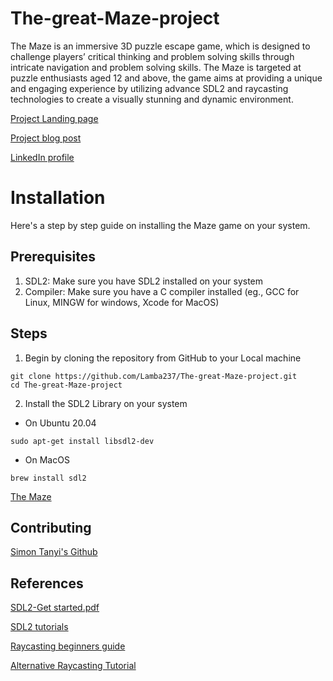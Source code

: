# The-great-Maze-project
 The Maze is an immersive 3D puzzle escape game, which is designed to challenge players’ critical thinking and
 problem solving skills through intricate navigation and problem solving skills.
 The Maze is targeted at puzzle enthusiasts aged 12 and above, the game aims at providing a unique and
 engaging experience by utilizing advance SDL2 and raycasting technologies to create a visually stunning and dynamic environment.

[Project Landing page](https://simontanyi2004.wixsite.com/escaping-the-maze)

[Project blog post](https://medium.com/@simontanyi2004/the-maze-game-alx-se-portfolio-project-4fa5f93f9480)

[LinkedIn profile](https://www.linkedin.com/in/simon-tanyi-05a2a8258/)

# Installation

Here's a step by step guide on installing the Maze game on your system.

## Prerequisites
1) SDL2: Make sure you have SDL2 installed on your system
2) Compiler: Make sure you have a C compiler installed (eg., GCC for Linux, MINGW for windows, Xcode for MacOS)

## Steps
1) Begin by cloning the repository from GitHub to your Local machine
```
git clone https://github.com/Lamba237/The-great-Maze-project.git
cd The-great-Maze-project
```

2) Install the SDL2 Library on your system
* On Ubuntu 20.04
```
sudo apt-get install libsdl2-dev
```
* On MacOS
```
brew install sdl2
```

[The Maze](<img width="576" alt="maze pic1" src="https://github.com/Lamba237/The-great-Maze-project/assets/129569062/61d8ee6c-c0ba-403a-b664-3cc2681ee85a">)

## Contributing
[Simon Tanyi's Github](https://github.com/Lamba237)
## References
[SDL2-Get started.pdf](https://s3.amazonaws.com/alx-intranet.hbtn.io/uploads/misc/2021/1/9da3b82dc0bcfea07858b70956de47f0e2db2dad.pdf?X-Amz-Algorithm=AWS4-HMAC-SHA256&X-Amz-Credential=AKIARDDGGGOUSBVO6H7D%2F20240710%2Fus-east-1%2Fs3%2Faws4_request&X-Amz-Date=20240710T210323Z&X-Amz-Expires=86400&X-Amz-SignedHeaders=host&X-Amz-Signature=3ecf88c296e2c5402de6eda885c7a588f88db55d347982423ac86699901a459a)

[SDL2 tutorials](https://lazyfoo.net/tutorials/SDL/index.php)

[Raycasting beginners guide](https://permadi.com/1996/05/ray-casting-tutorial-table-of-contents/)

[Alternative Raycasting Tutorial](https://lodev.org/cgtutor/raycasting.html)

